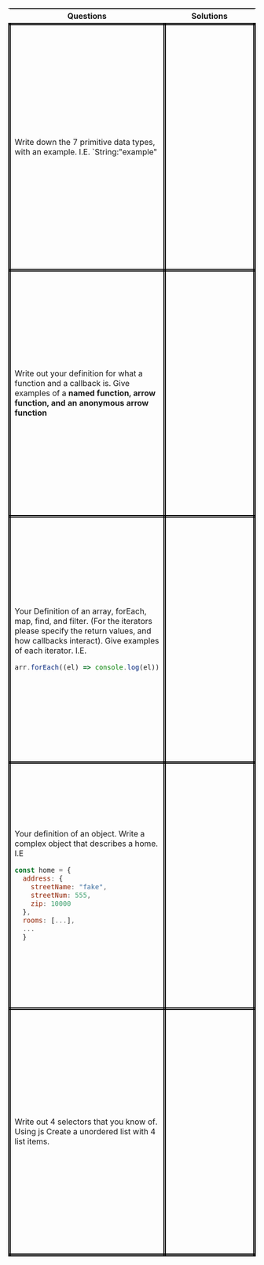<style>
  table{
    display: flex;
    align-items: center;
    justify-content: center;
  }
  .cell {
    height: 500px;
    width: 300px;
    border: 5px black double;
    
  }
  .cell{
    width: 30vw;
  }
  .cell__solution{
    width: 70vw;
  }

</style>

<table>
  <tr>
    <th>Questions</th>
    <th>Solutions</th>
  </tr>
  <tr class="row">
    <td class="cell">Write down the 7 primitive data types, with an example. I.E. `String:"example"</td>
    <td class="cell cell__solution"></td>
  </tr>
  <tr class="row">
    <td class="cell">Write out your definition for what a function and a callback is. Give examples of a <strong>named function, arrow function, and an anonymous arrow function</strong> </td>
    <td class="cell cell__solution"></td>
  </tr>
  <tr class="row">
    <td class="cell">
    <p>
    Your Definition of an array, forEach, map, find, and filter. (For the iterators please specify the return values, and how callbacks interact). Give examples of each iterator. I.E. 
    </p>
  
  ```js    
  arr.forEach((el) => console.log(el))
  ```  
  </td>
    <td class="cell cell__solution"></td>
  </tr>
  <tr class="row">
    <td class="cell">
    <p>
    Your definition of an object. Write a complex object that describes a home. I.E 
    </p>
  
  ```js
  const home = { 
    address: { 
      streetName: "fake", 
      streetNum: 555, 
      zip: 10000
    }, 
    rooms: [...], 
    ...
    }
  ```
  </td>
    <td class="cell cell__solution"></td>
  </tr>
  <tr class="row">
    <td class="cell">Write out 4 selectors that you know of. Using js Create a unordered list with 4 list items. </td>
    <td class="cell cell__solution"></td>
  </tr>
</table>
